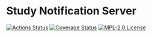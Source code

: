 # Study Notification Server

[![Actions Status](https://github.com/gridsuite/notification-server/workflows/CI/badge.svg)](https://github.com/gridsuite/notification-server/actions)
[![Coverage Status](https://sonarcloud.io/api/project_badges/measure?project=org.gridsuite%3Anotification-server&metric=coverage)](https://sonarcloud.io/component_measures?id=org.gridsuite%3Anotification-server&metric=coverage)
[![MPL-2.0 License](https://img.shields.io/badge/license-MPL_2.0-blue.svg)](https://www.mozilla.org/en-US/MPL/2.0/)
